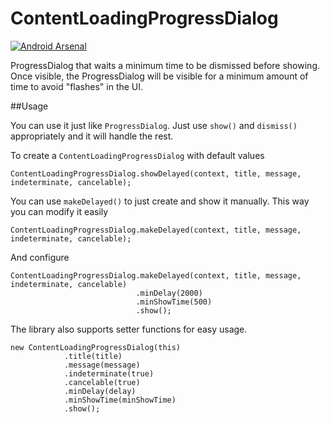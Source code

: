 ContentLoadingProgressDialog
============================

[![Android Arsenal](https://img.shields.io/badge/Android%20Arsenal-ContentLoadingProgressDialog-brightgreen.svg?style=flat)](http://android-arsenal.com/details/1/2117)

ProgressDialog that waits a minimum time to be dismissed before showing. Once visible, the ProgressDialog will be visible for a minimum amount of time to avoid "flashes" in the UI.

##Usage

You can use it just like `ProgressDialog`. Just use `show()` and `dismiss()` appropriately and it will handle the rest. 

To create a `ContentLoadingProgressDialog` with default values

    ContentLoadingProgressDialog.showDelayed(context, title, message, indeterminate, cancelable);
    
You can use `makeDelayed()` to just create and show it manually. This way you can modify it easily

    ContentLoadingProgressDialog.makeDelayed(context, title, message, indeterminate, cancelable);
    
And configure

    ContentLoadingProgressDialog.makeDelayed(context, title, message, indeterminate, cancelable)
                                .minDelay(2000)
                                .minShowTime(500)
                                .show();
                                
The library also supports setter functions for easy usage.

    new ContentLoadingProgressDialog(this)
                .title(title)
                .message(message)
                .indeterminate(true)
                .cancelable(true)
                .minDelay(delay)
                .minShowTime(minShowTime)
                .show();


